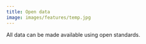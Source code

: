 ```yaml
---
title: Open data
image: images/features/temp.jpg
---
```


All data can be made available using open standards.